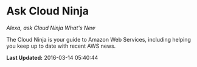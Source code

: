 # Ask Cloud Ninja
*Alexa, ask Cloud Ninja What's New*

The Cloud Ninja is your guide to Amazon Web Services, including helping you keep up to date with recent AWS news.

**Last Updated:** 2016-03-14 05:40:44